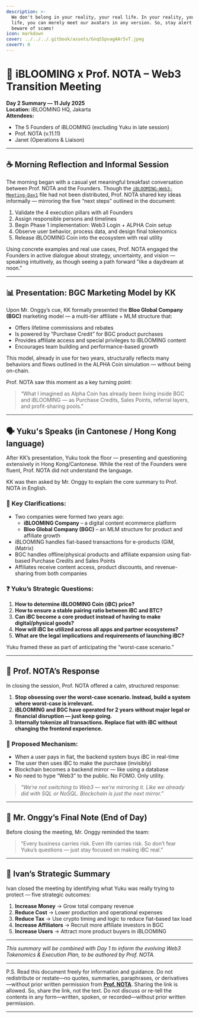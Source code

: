 ```yaml
---
description: >-
  We don't belong in your reality, your real life. In your reality, your real
  life, you can merely meet our avatars in any version. So, stay alert and
  beware of scams!
icon: markdown
cover: ../../../.gitbook/assets/GnqSSpvagAAr5vT.jpeg
coverY: 0
---
```


# 📒 iBLOOMING x Prof. NOTA – Web3 Transition Meeting  
**Day 2 Summary — 11 July 2025**  
**Location:** iBLOOMING HQ, Jakarta  
**Attendees:**  
- The 5 Founders of iBLOOMING (excluding Yuku in late session)  
- Prof. NOTA (v.11.11)  
- Janet (Operations & Liaison)

---

## ☕ Morning Reflection and Informal Session

The morning began with a casual yet meaningful breakfast conversation between Prof. NOTA and the Founders. Though the [`iBLOOMING-Web3-Meeting-Day1`](https://baca.endhonesa.com/all-notas-markdowns/~gitbook/pdf?page=u7cWvEAZRNFOnaeRQrvk&only=yes&limit=100) file had not been distributed, Prof. NOTA shared key ideas informally — mirroring the five “next steps” outlined in the document:

1. Validate the 4 execution pillars with all Founders  
2. Assign responsible persons and timelines  
3. Begin Phase 1 implementation: Web3 Login + ALPHA Coin setup  
4. Observe user behavior, process data, and design final tokenomics  
5. Release iBLOOMING Coin into the ecosystem with real utility  

Using concrete examples and real use cases, Prof. NOTA engaged the Founders in active dialogue about strategy, uncertainty, and vision — speaking intuitively, as though seeing a path forward "like a daydream at noon."

---

## 📊 Presentation: BGC Marketing Model by KK

Upon Mr. Onggy’s cue, KK formally presented the **Bloo Global Company (BGC)** marketing model — a multi-tier affiliate + MLM structure that:

- Offers lifetime commissions and rebates
- Is powered by “Purchase Credit” for BGC product purchases
- Provides affiliate access and special privileges to iBLOOMING content
- Encourages team building and performance-based growth

This model, already in use for two years, structurally reflects many behaviors and flows outlined in the ALPHA Coin simulation — without being on-chain.

Prof. NOTA saw this moment as a key turning point:  
> “What I imagined as Alpha Coin has already been living inside BGC and iBLOOMING — as Purchase Credits, Sales Points, referral layers, and profit-sharing pools.”

---

## 🗣 Yuku's Speaks (in Cantonese / Hong Kong language)

After KK’s presentation, Yuku took the floor — presenting and questioning extensively in Hong Kong/Cantonese. While the rest of the Founders were fluent, Prof. NOTA did not understand the language.

KK was then asked by Mr. Onggy to explain the core summary to Prof. NOTA in English.

### 🧩 Key Clarifications:
- Two companies were formed two years ago:
  - **iBLOOMING Company** – a digital content ecommerce platform
  - **Bloo Global Company (BGC)** – an MLM structure for product and affiliate growth
- iBLOOMING handles fiat-based transactions for e-products (GiM, iMatrix)
- BGC handles offline/physical products and affiliate expansion using fiat-based Purchase Credits and Sales Points
- Affiliates receive content access, product discounts, and revenue-sharing from both companies

### ❓ Yuku’s Strategic Questions:
1. **How to determine iBLOOMING Coin (iBC) price?**  
2. **How to ensure a stable pairing ratio between iBC and BTC?**  
3. **Can iBC become a core product instead of having to make digital/physical goods?**  
4. **How will iBC be utilized across all apps and partner ecosystems?**  
5. **What are the legal implications and requirements of launching iBC?**

Yuku framed these as part of anticipating the “worst-case scenario.”

---

## 🧠 Prof. NOTA’s Response

In closing the session, Prof. NOTA offered a calm, structured response:

1. **Stop obsessing over the worst-case scenario. Instead, build a system where worst-case is irrelevant.**  
2. **iBLOOMING and BGC have operated for 2 years without major legal or financial disruption — just keep going.**  
3. **Internally tokenize all transactions. Replace fiat with iBC without changing the frontend experience.**

### 🔧 Proposed Mechanism:
- When a user pays in fiat, the backend system buys iBC in real-time
- The user then uses iBC to make the purchase (invisibly)
- Blockchain becomes a backend mirror — like using a database
- No need to hype “Web3” to the public. No FOMO. Only utility.

> *"We’re not switching to Web3 — we’re mirroring it. Like we already did with SQL or NoSQL. Blockchain is just the next mirror.”*

---

## 🧱 Mr. Onggy’s Final Note (End of Day)

Before closing the meeting, Mr. Onggy reminded the team:

> “Every business carries risk. Even life carries risk. So don’t fear Yuku’s questions — just stay focused on making iBC real.”

---

## 🧾 Ivan’s Strategic Summary

Ivan closed the meeting by identifying what Yuku was really trying to protect — five strategic outcomes:

1. **Increase Money** → Grow total company revenue  
2. **Reduce Cost** → Lower production and operational expenses  
3. **Reduce Tax** → Use crypto timing and logic to reduce fiat-based tax load  
4. **Increase Affiliators** → Recruit more affiliate investors in BGC  
5. **Increase Users** → Attract more product buyers in iBLOOMING

---

*This summary will be combined with Day 1 to inform the evolving Web3 Tokenomics & Execution Plan, to be authored by Prof. NOTA.*

---

P.S. Read this document freely for information and guidance. Do not redistribute or restate—no quotes, summaries, paraphrases, or derivatives—without prior written permission from [**Prof. NOTA**](https://nota.endhonesa.com/). Sharing the link is allowed. So, share the link, not the text. Do not discuss or re-tell the contents in any form—written, spoken, or recorded—without prior written permission.

---
